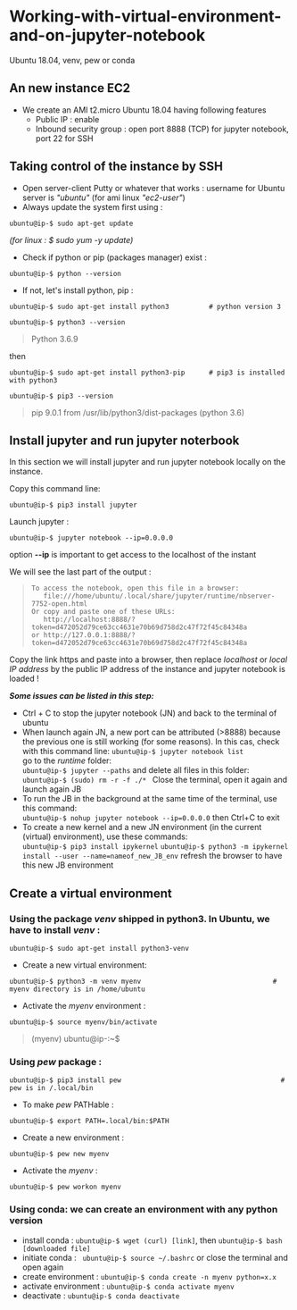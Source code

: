 # Working-with-virtual-environment-and-on-jupyter-notebook 

Ubuntu 18.04, venv, pew or conda


## An new instance EC2

- We create an AMI t2.micro Ubuntu 18.04 having following features
  - Public IP : enable
  - Inbound security group : open port 8888 (TCP) for jupyter notebook, port 22 for SSH

## Taking control of the instance by SSH

- Open server-client Putty or whatever that works : username for Ubuntu server is *"ubuntu"* (for ami linux *"ec2-user"*) 
- Always update the system first using :

```
ubuntu@ip-$ sudo apt-get update  
```
*(for linux : $ sudo yum -y update)*

- Check if python or pip (packages manager) exist :

```
ubuntu@ip-$ python --version 
```

- If not, let's install python, pip :

```
ubuntu@ip-$ sudo apt-get install python3          # python version 3
```
```
ubuntu@ip-$ python3 --version 
```
> Python 3.6.9

then 
```
ubuntu@ip-$ sudo apt-get install python3-pip      # pip3 is installed with python3
```
```
ubuntu@ip-$ pip3 --version 
```
> pip 9.0.1 from /usr/lib/python3/dist-packages (python 3.6)

## Install jupyter and run jupyter noterbook
In this section we will install jupyter and run jupyter notebook locally on the instance. 

Copy this command line:

```
ubuntu@ip-$ pip3 install jupyter
```

Launch jupyter : 

```
ubuntu@ip-$ jupyter notebook --ip=0.0.0.0
```
option **--ip** is important to get access to the localhost of the instant


We will see the last part of the output : 

>     To access the notebook, open this file in a browser:
>        file:///home/ubuntu/.local/share/jupyter/runtime/nbserver-7752-open.html
>     Or copy and paste one of these URLs:
>        http://localhost:8888/?token=d472052d79ce63cc4631e70b69d758d2c47f72f45c84348a
>     or http://127.0.0.1:8888/?token=d472052d79ce63cc4631e70b69d758d2c47f72f45c84348a

Copy the link https and paste into a browser, then replace *localhost* or *local IP address* by the public IP address of the instance
and jupyter notebook is loaded !

  ***Some issues can be listed in this step:***
  
  - Ctrl + C to stop the jupyter notebook (JN) and back to the terminal of ubuntu      
  - When launch again JN, a new port can be attributed (>8888) because the previous one is still working (for some reasons). In this cas, check with this command line:
          ```
          ubuntu@ip-$ jupyter notebook list
          ```    
          go to the *runtime* folder:  
          ```
          ubuntu@ip-$ jupyter --paths
          ```
          and delete all files in this folder:
          ```
          ubuntu@ip-$ (sudo) rm -r -f ./* 
          ```
      Close the terminal, open it again and launch again JB          
  - To run the JB in the background at the same time of the terminal, use this command:    
          ```
          ubuntu@ip-$ nohup jupyter notebook --ip=0.0.0.0
          ```
      then Ctrl+C to exit
  - To create a new kernel and a new JN environment (in the current (virtual) environment), use these commands:    
          ```
          ubuntu@ip-$ pip3 install ipykernel
          ```
          ```
          ubuntu@ip-$ python3 -m ipykernel install --user --name=nameof_new_JB_env
          ```
       refresh the browser to have this new JB environment
  
## Create a virtual environment

### Using the package *venv* shipped in python3. In Ubuntu, we have to install *venv* : 
```
ubuntu@ip-$ sudo apt-get install python3-venv
```
  - Create a new virtual environment:
```
ubuntu@ip-$ python3 -m venv myenv                                 # myenv directory is in /home/ubuntu
```
  - Activate the *myenv* environment :

```
ubuntu@ip-$ source myenv/bin/activate
```
> (myenv) ubuntu@ip-:~$

### Using *pew* package :
```
ubuntu@ip-$ pip3 install pew                                        # pew is in /.local/bin
```
  - To make *pew* PATHable :
```
ubuntu@ip-$ export PATH=.local/bin:$PATH
```
  - Create a new environment :
```
ubuntu@ip-$ pew new myenv
```
  - Activate the *myenv* :
```
ubuntu@ip-$ pew workon myenv
```
### Using conda: we can create an environment with any python version
  - install conda : ```ubuntu@ip-$ wget (curl) [link]```, then ```ubuntu@ip-$ bash [downloaded file]```
  - initiate conda : ``` ubuntu@ip-$ source ~/.bashrc``` or close the terminal and open again
  - create environment : ```ubuntu@ip-$ conda create -n myenv python=x.x```
  - activate environment : ```ubuntu@ip-$ conda activate myenv```
  - deactivate : ```ubuntu@ip-$ conda deactivate```
